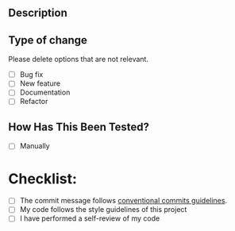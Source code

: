 ## Description
<!--- Describe your changes in detail -->

## Type of change

Please delete options that are not relevant.

- [ ] Bug fix
- [ ] New feature
- [ ] Documentation
- [ ] Refactor

## How Has This Been Tested?

<!--- Please describe the tests that you ran to verify your changes. Provide instructions so we can reproduce. Please also list any relevant details for your test configuration-->

- [ ] Manually

# Checklist:

- [ ] The commit message follows [conventional commits guidelines](https://www.conventionalcommits.org/en/v1.0.0/).
- [ ] My code follows the style guidelines of this project
- [ ] I have performed a self-review of my code